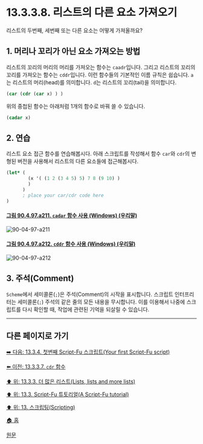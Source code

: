 # 13.3.3.8. 리스트의 다른 요소 가져오기
리스트의 두번째, 세번째 또는 다른 요소는 어떻게 가져올까요?

## 1. 머리나 꼬리가 아닌 요소 가져오는 방법
리스트의 꼬리의 머리의 머리를 가져오는 함수는 `caadr`입니다. 그리고 리스트의 꼬리의 꼬리를 가져오는 함수는 `cddr`입니다. 이런 함수들의 기본적인 이름 규칙은 쉽습니다. `a`는 리스트의 머리(head)를 의미합니다. `d`는 리스트의 꼬리(tail)을 의미합니다.

```scheme
(car (cdr (car x) ) )
```

위의 중첩된 함수는 아래처럼 1개의 함수로 바꿔 쓸 수 있습니다. 

```scheme
(cadar x)
```

## 2. 연습
리스트 요소 접근 함수를 연습해봅시다. 아래 스크립트를 작성해서 함수 `car`와 `cdr`의 변형된 버전을 사용해서 리스트의 다른 요소들에 접근해봅시다.

```scheme
(let* (
        (x '( (1 2 (3 4 5) 5) 7 8 (9 10) )
        )
      )
      ; place your car/cdr code here
)
```

<a id="90-04-97-a211"></a>

#### [그림 90.4.97.a211. `cadar` 함수 사용 (Windows) (우리말)](./90-04-97-script_fu_console.md#90-04-97-a211)
![90-04-97-a211](https://github.com/wonder13662/gimp/assets/15767104/7e67d382-1996-4bfd-aa3f-2a3283e0d839)

<a id="90-04-97-a212"></a>

#### [그림 90.4.97.a212. `cddr` 함수 사용 (Windows) (우리말)](./90-04-97-script_fu_console.md#90-04-97-a212)
![90-04-97-a212](https://github.com/wonder13662/gimp/assets/15767104/3b2b61a0-0251-459c-9d74-9e467c620566)

## 3. 주석(Comment)
`Scheme`에서 세미콜론(`;`)은 주석(Comment)의 시작을 표시합니다. 스크립트 인터프리터는 세미콜론(`;`) 주석의 같은 줄의 모든 내용을 무시합니다. 이를 이용해서 나중에 스크립트를 다시 확인할 때, 작업에 관련된 기억을 되살릴 수 있습니다.

***

## 다른 페이지로 가기

[➡️ 다음: 13.3.4. 첫번째 Script-Fu 스크립트(Your first Script-Fu script)](./13-03-04-00-your-first-script-fu-script.md)

[⬅️ 이전: 13.3.3.7. `cdr` 함수](./13-03-03-07-the_cdr_function.md)

[⬆️ 위: 13.3.3. 더 많은 리스트(Lists, lists and more lists)](./13-03-03-00-lists-lists-and-more-lists.md)

[⬆️ 위: 13.3. Script-Fu 튜토리얼(A Script-Fu tutorial)](./13-03-00-a-script-fu-tutorial.md)

[⬆️ 위: 13. 스크립팅(Scripting)](./13-00-scripting.md)

[🏠 홈](./00-home.md)

[원문](https://docs.gimp.org/2.10/ko/gimp-using-script-fu-tutorial-lists.html#idm9812)